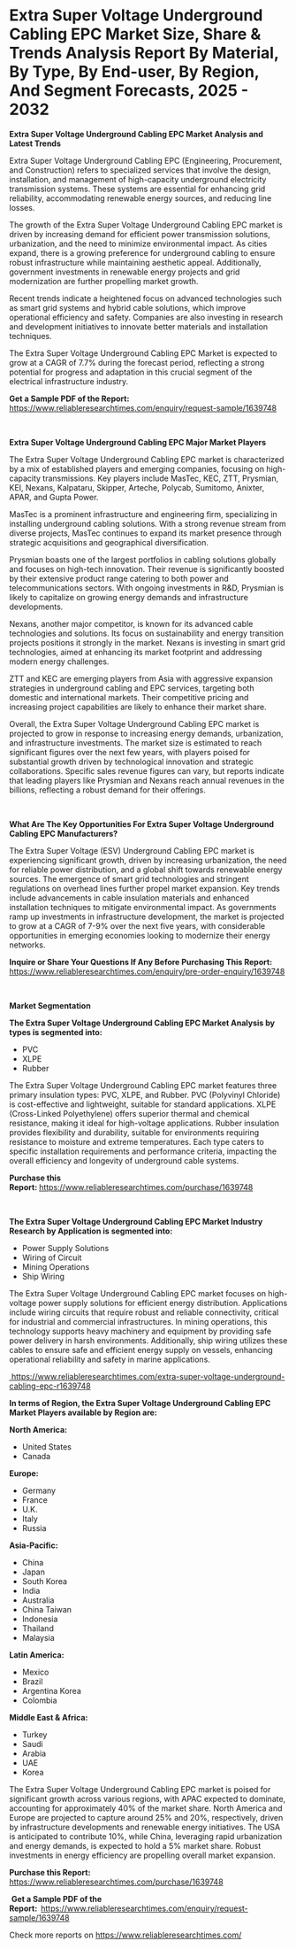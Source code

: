 <p><h1>Extra Super Voltage Underground Cabling EPC Market Size, Share & Trends Analysis Report By Material, By Type, By End-user, By Region, And Segment Forecasts, 2025 - 2032</h1></p><p><strong>Extra Super Voltage Underground Cabling EPC Market Analysis and Latest Trends</strong></p>
<p><p>Extra Super Voltage Underground Cabling EPC (Engineering, Procurement, and Construction) refers to specialized services that involve the design, installation, and management of high-capacity underground electricity transmission systems. These systems are essential for enhancing grid reliability, accommodating renewable energy sources, and reducing line losses. </p><p>The growth of the Extra Super Voltage Underground Cabling EPC market is driven by increasing demand for efficient power transmission solutions, urbanization, and the need to minimize environmental impact. As cities expand, there is a growing preference for underground cabling to ensure robust infrastructure while maintaining aesthetic appeal. Additionally, government investments in renewable energy projects and grid modernization are further propelling market growth.</p><p>Recent trends indicate a heightened focus on advanced technologies such as smart grid systems and hybrid cable solutions, which improve operational efficiency and safety. Companies are also investing in research and development initiatives to innovate better materials and installation techniques. </p><p>The Extra Super Voltage Underground Cabling EPC Market is expected to grow at a CAGR of 7.7% during the forecast period, reflecting a strong potential for progress and adaptation in this crucial segment of the electrical infrastructure industry.</p></p>
<p><strong>Get a Sample PDF of the Report:&nbsp;</strong> <a href="https://www.reliableresearchtimes.com/enquiry/request-sample/1639748?utm_campaign=2629&utm_medium=2&utm_source=Github&utm_content=ia&utm_term=07042025&utm_id=extra-super-voltage-underground-cabling-epc">https://www.reliableresearchtimes.com/enquiry/request-sample/1639748</a></p>
<p>&nbsp;</p>
<p><strong>Extra Super Voltage Underground Cabling EPC Major Market Players</strong></p>
<p><p>The Extra Super Voltage Underground Cabling EPC market is characterized by a mix of established players and emerging companies, focusing on high-capacity transmissions. Key players include MasTec, KEC, ZTT, Prysmian, KEI, Nexans, Kalpataru, Skipper, Arteche, Polycab, Sumitomo, Anixter, APAR, and Gupta Power.</p><p>MasTec is a prominent infrastructure and engineering firm, specializing in installing underground cabling solutions. With a strong revenue stream from diverse projects, MasTec continues to expand its market presence through strategic acquisitions and geographical diversification.</p><p>Prysmian boasts one of the largest portfolios in cabling solutions globally and focuses on high-tech innovation. Their revenue is significantly boosted by their extensive product range catering to both power and telecommunications sectors. With ongoing investments in R&D, Prysmian is likely to capitalize on growing energy demands and infrastructure developments.</p><p>Nexans, another major competitor, is known for its advanced cable technologies and solutions. Its focus on sustainability and energy transition projects positions it strongly in the market. Nexans is investing in smart grid technologies, aimed at enhancing its market footprint and addressing modern energy challenges.</p><p>ZTT and KEC are emerging players from Asia with aggressive expansion strategies in underground cabling and EPC services, targeting both domestic and international markets. Their competitive pricing and increasing project capabilities are likely to enhance their market share.</p><p>Overall, the Extra Super Voltage Underground Cabling EPC market is projected to grow in response to increasing energy demands, urbanization, and infrastructure investments. The market size is estimated to reach significant figures over the next few years, with players poised for substantial growth driven by technological innovation and strategic collaborations. Specific sales revenue figures can vary, but reports indicate that leading players like Prysmian and Nexans reach annual revenues in the billions, reflecting a robust demand for their offerings.</p></p>
<p>&nbsp;</p>
<p><strong>What Are The Key Opportunities For Extra Super Voltage Underground Cabling EPC Manufacturers?</strong></p>
<p><p>The Extra Super Voltage (ESV) Underground Cabling EPC market is experiencing significant growth, driven by increasing urbanization, the need for reliable power distribution, and a global shift towards renewable energy sources. The emergence of smart grid technologies and stringent regulations on overhead lines further propel market expansion. Key trends include advancements in cable insulation materials and enhanced installation techniques to mitigate environmental impact. As governments ramp up investments in infrastructure development, the market is projected to grow at a CAGR of 7-9% over the next five years, with considerable opportunities in emerging economies looking to modernize their energy networks.</p></p>
<p><strong>Inquire or Share Your Questions If Any Before Purchasing This Report:</strong> <a href="https://www.reliableresearchtimes.com/enquiry/pre-order-enquiry/1639748?utm_campaign=2629&utm_medium=2&utm_source=Github&utm_content=ia&utm_term=07042025&utm_id=extra-super-voltage-underground-cabling-epc">https://www.reliableresearchtimes.com/enquiry/pre-order-enquiry/1639748</a></p>
<p>&nbsp;</p>
<p><strong>Market Segmentation</strong></p>
<p><strong>The Extra Super Voltage Underground Cabling EPC Market Analysis by types is segmented into:</strong></p>
<p><ul><li>PVC</li><li>XLPE</li><li>Rubber</li></ul></p>
<p><p>The Extra Super Voltage Underground Cabling EPC market features three primary insulation types: PVC, XLPE, and Rubber. PVC (Polyvinyl Chloride) is cost-effective and lightweight, suitable for standard applications. XLPE (Cross-Linked Polyethylene) offers superior thermal and chemical resistance, making it ideal for high-voltage applications. Rubber insulation provides flexibility and durability, suitable for environments requiring resistance to moisture and extreme temperatures. Each type caters to specific installation requirements and performance criteria, impacting the overall efficiency and longevity of underground cable systems.</p></p>
<p><strong>Purchase this Report:&nbsp;</strong><a href="https://www.reliableresearchtimes.com/purchase/1639748?utm_campaign=2629&utm_medium=2&utm_source=Github&utm_content=ia&utm_term=07042025&utm_id=extra-super-voltage-underground-cabling-epc">https://www.reliableresearchtimes.com/purchase/1639748</a></p>
<p>&nbsp;</p>
<p><strong>The Extra Super Voltage Underground Cabling EPC Market Industry Research by Application is segmented into:</strong></p>
<p><ul><li>Power Supply Solutions</li><li>Wiring of Circuit</li><li>Mining Operations</li><li>Ship Wiring</li></ul></p>
<p><p>The Extra Super Voltage Underground Cabling EPC market focuses on high-voltage power supply solutions for efficient energy distribution. Applications include wiring circuits that require robust and reliable connectivity, critical for industrial and commercial infrastructures. In mining operations, this technology supports heavy machinery and equipment by providing safe power delivery in harsh environments. Additionally, ship wiring utilizes these cables to ensure safe and efficient energy supply on vessels, enhancing operational reliability and safety in marine applications.</p></p>
<p><a href="https://www.reliableresearchtimes.com/extra-super-voltage-underground-cabling-epc-r1639748?utm_campaign=2629&utm_medium=2&utm_source=Github&utm_content=ia&utm_term=07042025&utm_id=extra-super-voltage-underground-cabling-epc">&nbsp;https://www.reliableresearchtimes.com/extra-super-voltage-underground-cabling-epc-r1639748</a></p>
<p><strong>In terms of Region, the Extra Super Voltage Underground Cabling EPC Market Players available by Region are:</strong></p>
<p>
    <p> <strong> North America: </strong>
        <ul>
            <li>United States</li>
            <li>Canada</li>
        </ul>
        </p> 
    <p> <strong> Europe: </strong>
        <ul>
            <li>Germany</li>
            <li>France</li>
            <li>U.K.</li>
            <li>Italy</li>
            <li>Russia</li>
        </ul>
        </p> 
    <p> <strong> Asia-Pacific: </strong>
        <ul>
            <li>China</li>
            <li>Japan</li>
            <li>South Korea</li>
            <li>India</li>
            <li>Australia</li>
            <li>China Taiwan</li>
            <li>Indonesia</li>
            <li>Thailand</li>
            <li>Malaysia</li>
        </ul>
        </p> 
    <p> <strong> Latin America: </strong>
        <ul>
            <li>Mexico</li>
            <li>Brazil</li>
            <li>Argentina Korea</li>
            <li>Colombia</li>
        </ul>
        </p> 
    <p> <strong> Middle East & Africa: </strong>
        <ul>
            <li>Turkey</li>
            <li>Saudi</li>
            <li>Arabia</li>
            <li>UAE</li>
            <li>Korea</li>
        </ul>
    </p>
    </p>
<p><p>The Extra Super Voltage Underground Cabling EPC market is poised for significant growth across various regions, with APAC expected to dominate, accounting for approximately 40% of the market share. North America and Europe are projected to capture around 25% and 20%, respectively, driven by infrastructure developments and renewable energy initiatives. The USA is anticipated to contribute 10%, while China, leveraging rapid urbanization and energy demands, is expected to hold a 5% market share. Robust investments in energy efficiency are propelling overall market expansion.</p></p>
<p><strong>Purchase this Report: </strong><a href="https://www.reliableresearchtimes.com/purchase/1639748?utm_campaign=2629&utm_medium=2&utm_source=Github&utm_content=ia&utm_term=07042025&utm_id=extra-super-voltage-underground-cabling-epc">https://www.reliableresearchtimes.com/purchase/1639748</a></p>
<p>&nbsp;<strong>Get a Sample PDF of the Report:&nbsp;&nbsp;</strong><a href="https://www.reliableresearchtimes.com/enquiry/request-sample/1639748?utm_campaign=2629&utm_medium=2&utm_source=Github&utm_content=ia&utm_term=07042025&utm_id=extra-super-voltage-underground-cabling-epc">https://www.reliableresearchtimes.com/enquiry/request-sample/1639748</a></p>
<p><strong></strong></p>
<p>Check more reports on <a href="https://www.reliableresearchtimes.com/?utm_campaign=2629&utm_medium=2&utm_source=Github&utm_content=ia&utm_term=07042025&utm_id=extra-super-voltage-underground-cabling-epc">https://www.reliableresearchtimes.com/</a></p>